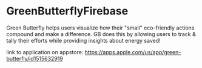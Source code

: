 # GreenButterflyFirebase
Green Butterfly helps users visualize how their "small" eco-friendly actions compound and make a difference. GB does this by allowing users to track &amp; tally their efforts while providing insights about energy saved!

link to application on appstore: https://apps.apple.com/us/app/green-butterfly/id1515632919
